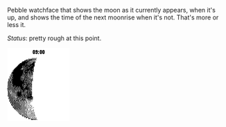 Pebble watchface that shows the moon as it currently appears, when it's up, and shows
the time of the next moonrise when it's not. That's more or less it.

*Status*: pretty rough at this point. 

![screenshot](pebble-screenshot_2014-12-26_09-00-58.png)